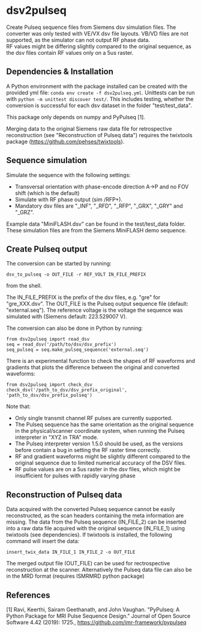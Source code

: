# dsv2pulseq

Create Pulseq sequence files from Siemens dsv simulation files. The converter was only tested with VE/VX dsv file layouts.
VB/VD files are not supported, as the simulator can not output RF phase data.  
RF values might be differing slightly compared to the original sequence, as the dsv files contain RF values only on a 5us raster.

## Dependencies & Installation

A Python environment with the package installed can be created with the provided yml file: `conda env create -f dsv2pulseq.yml`.
Unittests can be run with `python -m unittest discover test/`. This includes testing, whether the conversion is successful for each dsv dataset in the folder "test/test_data".

This package only depends on numpy and PyPulseq [1].

Merging data to the original Siemens raw data file for retrospective reconstruction (see "Reconstruction of Pulseq data") requires the twixtools package (https://github.com/pehses/twixtools).

## Sequence simulation

Simulate the sequence with the following settings:  
- Transversal orientation with phase-encode direction A->P and no FOV shift (which is the default)
- Simulate with RF phase output (sim /RFP+). 
- Mandatory dsv files are "_INF", "_RFD", "_RFP", "_GRX", "_GRY" and "_GRZ".

Example data "MiniFLASH.dsv" can be found in the test/test_data folder. These simulation files are from the Siemens MiniFLASH demo sequence.

## Create Pulseq output

The conversion can be started by running:  
```
dsv_to_pulseq -o OUT_FILE -r REF_VOLT IN_FILE_PREFIX
```
from the shell.

The IN_FILE_PREFIX is the prefix of the dsv files, e.g. "gre" for "gre_XXX.dsv". The OUT_FILE is the Pulseq output sequence file (default: "external.seq"). The reference voltage is the voltage the sequence was simulated with (Siemens default: 223.529007 V).

The conversion can also be done in Python by running:
```
from dsv2pulseq import read_dsv
seq = read_dsv('/path/to/dsv/dsv_prefix')
seq_pulseq = seq.make_pulseq_sequence('external.seq')
```

There is an experimental function to check the shapes of RF waveforms and gradients that plots the difference between the original and converted waveforms:
```
from dsv2pulseq import check_dsv
check_dsv('/path_to_dsv/dsv_prefix_original', 'path_to_dsv/dsv_prefix_pulseq')
```

Note that:  
- Only single transmit channel RF pulses are currently supported.
- The Pulseq sequence has the same orientation as the original sequence in the physical/scanner coordinate system, when running the Pulseq interpreter in "XYZ in TRA" mode.
- The Pulseq interpreter version 1.5.0 should be used, as the versions before contain a bug in setting the RF raster time correctly. 
- RF and gradient waveforms might be slightly different compared to the original sequence due to limited numerical accuracy of the DSV files.
- RF pulse values are on a 5us raster in the dsv files, which might be insufficient for pulses with rapidly varying phase

## Reconstruction of Pulseq data

Data acquired with the converted Pulseq sequence cannot be easily reconstructed, as the scan headers containing the meta information are missing.
The data from the Pulseq sequence (IN_FILE_2) can be inserted into a raw data file acquired with the original sequence (IN_FILE_1) using twixtools (see dependencies). If twixtools is installed, the following command will insert the data:
```
insert_twix_data IN_FILE_1 IN_FILE_2 -o OUT_FILE
```
The merged output file (OUT_FILE) can be used for rectrospective reconstruction at the scanner. Alternatively the Pulseq data file can also be in the MRD format (requires ISMRMRD python package)

## References

[1] Ravi, Keerthi, Sairam Geethanath, and John Vaughan. "PyPulseq: A Python Package for MRI Pulse Sequence Design." Journal of Open Source Software 4.42 (2019): 1725., https://github.com/imr-framework/pypulseq

